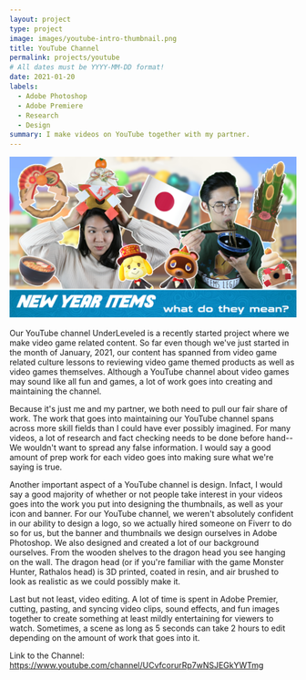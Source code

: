 ```yaml
---
layout: project
type: project
image: images/youtube-intro-thumbnail.png
title: YouTube Channel
permalink: projects/youtube
# All dates must be YYYY-MM-DD format!
date: 2021-01-20
labels:
  - Adobe Photoshop
  - Adobe Premiere
  - Research
  - Design
summary: I make videos on YouTube together with my partner.
---
```


<img class="ui image" src="https://github.com/KatShimomura/KatShimomura.github.io/blob/master/images/ACNH-new-years-thumbnail.png">

Our YouTube channel UnderLeveled is a recently started project where we make video game related content.  So far even though we've just started in the month of January, 2021, our content has spanned from video game related culture lessons to reviewing video game themed products as well as video games themselves.  Although a YouTube channel about video games may sound like all fun and games, a lot of work goes into creating and maintaining the channel.

Because it's just me and my partner, we both need to pull our fair share of work.  The work that goes into maintaining our YouTube channel spans across more skill fields than I could have ever possibly imagined.  For many videos, a lot of research and fact checking needs to be done before hand--We wouldn't want to spread any false information.  I would say a good amount of prep work for each video goes into making sure what we're saying is true.

Another important aspect of a YouTube channel is design.  Infact, I would say a good majority of whether or not people take interest in your videos goes into the work you put into designing the thumbnails, as well as your icon and banner.  For our YouTube channel, we weren't absolutely confident in our ability to design a logo, so we actually hired someone on Fiverr to do so for us, but the banner and thumbnails we design ourselves in Adobe Photoshop.  We also designed and created a lot of our background ourselves. From the wooden shelves to the dragon head you see hanging on the wall.  The dragon head (or if you're familiar with the game Monster Hunter, Rathalos head) is 3D printed, coated in resin, and air brushed to look as realistic as we could possibly make it.

Last but not least, video editing.  A lot of time is spent in Adobe Premier, cutting, pasting, and syncing video clips, sound effects, and fun images together to create something at least mildly entertaining for viewers to watch.  Sometimes, a scene as long as 5 seconds can take 2 hours to edit depending on the amount of work that goes into it.

Link to the Channel: https://www.youtube.com/channel/UCvfcorurRp7wNSJEGkYWTmg
